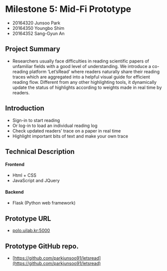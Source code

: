 # Milestone 5: Mid-Fi Prototype
* 20164320 Junsoo Park
* 20164350 Youngbo Shim
* 20164352 Sang-Gyun An




## Project Summary 
* Researchers usually face difficulties in reading scientific papers of unfamiliar fields with a good level of understanding. We introduce a co-reading platform ‘Let’sRead’ where readers naturally share their reading traces which are aggregated into a helpful visual guide for efficient reading flow. Different from any other highlighting tools, it dynamically update the status of highlights according to weights made in real time by readers. 




## Introduction
* Sign-in to start reading
* Or log-in to load an individual reading log 
* Check updated readers’ trace on a paper in real time
* Highlight important bits of text and make your own trace




## Technical Description
#### Frontend 
* Html + CSS
* JavaScript and JQuery
#### Backend
*  Flask (Python web framework) 




## Prototype URL
* [polo.uilab.kr:5000](polo.uilab.kr:5000)




## Prototype GitHub repo.
* [https://github.com/parkjunsoo91/letsread](https://github.com/parkjunsoo91/letsread)
